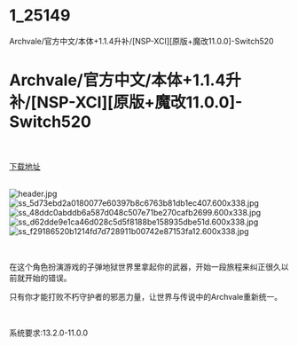 # 1_25149
Archvale/官方中文/本体+1.1.4升补/[NSP-XCI][原版+魔改11.0.0]-Switch520
# Archvale/官方中文/本体+1.1.4升补/[NSP-XCI][原版+魔改11.0.0]-Switch520
 <br/></br>
[下载地址](https://www.switch520.cc/article/25149 "下载地址")
<br/></br>

<p><img title="header.jpg" src="https://www.switch520.cc/muke_img/2021_12_03_c4899fb143adb.jpg" alt="header.jpg"><br>
<img title="ss_5d73ebd2a0180077e60397b8c6763b81db1ec407.600x338.jpg" src="https://www.switch520.cc/muke_img/2021_12_03_0edd1a3521bab.jpg" alt="ss_5d73ebd2a0180077e60397b8c6763b81db1ec407.600x338.jpg"><br>
<img title="ss_48ddc0abddb6a587d048c507e71be270cafb2699.600x338.jpg" src="https://www.switch520.cc/muke_img/2021_12_03_56f2db2a30c01.jpg" alt="ss_48ddc0abddb6a587d048c507e71be270cafb2699.600x338.jpg"><br>
<img title="ss_d62dde9e1ca46d028c5d5f8188be158935dbe51d.600x338.jpg" src="https://www.switch520.cc/muke_img/2021_12_03_d3f2afccb8c5a.jpg" alt="ss_d62dde9e1ca46d028c5d5f8188be158935dbe51d.600x338.jpg"><br>
<img title="ss_f29186520b1214fd7d728911b00742e87153fa12.600x338.jpg" src="https://www.switch520.cc/muke_img/2021_12_03_1582d06839ca6.jpg" alt="ss_f29186520b1214fd7d728911b00742e87153fa12.600x338.jpg"></p>
<p>&nbsp;</p>
<p>在这个角色扮演游戏的子弹地狱世界里拿起你的武器，开始一段旅程来纠正很久以前就开始的错误。</p>
<p>只有你才能打败不朽守护者的邪恶力量，让世界与传说中的Archvale重新统一。</p>
<p>&nbsp;</p>
<p>系统要求:13.2.0-11.0.0</p>



<p>&nbsp;</p>
